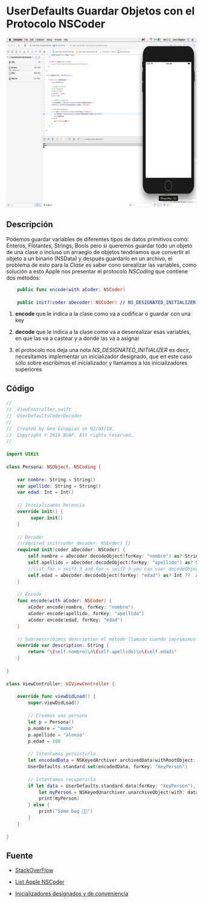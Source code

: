 UserDefaults Guardar Objetos con el Protocolo NSCoder
===

<p align="center">
	<img src="imgs/img1.png" width="720px" height="450px">
</p>

## Descripción

Podemos guardar variables de diferentes tipos de datos primitivos como: Enteros, Flotantes, Strings, Bools pero si queremos guardar todo un objeto de una clase o incluso un arraeglo de objetos tendriamos que convertir el objeto a un binario (NSData) y después guardarlo en un archivo, el problema de esto para la *Clase* es saber cono serealizar las variables, como solución a esto Apple nos presentar el protocolo *NSCoding* que contiene dos métodos: 

```swift
	public func encode(with aCoder: NSCoder)

	public init?(coder aDecoder: NSCoder) // NS_DESIGNATED_INITIALIZER
```

1. **encode** que le indica a la clase como va a codificar o guardar con una key

2. **decode** que le indica a la clase como va a deserealizar esas variables, en que las va a castear y a donde las va a asignar

3. el protocolo nos deja una nota *NS_DESIGNATED_INITIALIZER* es decir, necesitamos implementar un inicializador designado, que en este caso sólo sobre escribimos el inicializador y llamamos a los inicializadores superiores

## Código

```swift
//
//  ViewController.swift
//  UserDefaultsCoderDecoder
//
//  Created by Gmo Ginppian on 02/01/18.
//  Copyright © 2018 BUAP. All rights reserved.
//

import UIKit

class Persona: NSObject, NSCoding {
    
    var nombre: String = String()
    var apellido: String = String()
    var edad: Int = Int()
    
    // Inicializamos herencia 
    override init() {
         super.init()
    }
    
    // Decoder
    //required init(coder decoder: NSCoder) {}
    required init(coder aDecoder: NSCoder) {
        self.nombre = aDecoder.decodeObject(forKey: "nombre") as? String ?? ""
        self.apellido = aDecoder.decodeObject(forKey: "apellido") as? String ?? ""
        //list for > swift 3 and for < swift 3 you can user decodeObject, font: developer.apple.com/reference/foundation/nscoder, for both:
        self.edad = aDecoder.decodeObject(forKey: "edad") as? Int ??  aDecoder.decodeInteger(forKey: "edad")
    }
    
    // Encode
    func encode(with aCoder: NSCoder) {
        aCoder.encode(nombre, forKey: "nombre")
        aCoder.encode(apellido, forKey: "apellido")
        aCoder.encode(edad, forKey: "edad")
    }
    
    // Sobreescribimos description el metodo llamado cuando imprimimos una variable
    override var description: String {
        return "\(self.nombre)\n\(self.apellido)\n\(self.edad)"
    }

}

class ViewController: UIViewController {

    override func viewDidLoad() {
        super.viewDidLoad()
    
        // Creamos una persona
        let p = Persona()
        p.nombre = "memo"
        p.apellido = "alonso"
        p.edad = 100
        
        // Intentamos persistirla
        let encodedData = NSKeyedArchiver.archivedData(withRootObject: p)
        UserDefaults.standard.set(encodedData, forKey: "keyPerson")
        
        // Intentamos recuperarla
        if let data = UserDefaults.standard.data(forKey: "keyPerson"),
            let myPerson = NSKeyedUnarchiver.unarchiveObject(with: data) as? Persona {
            print(myPerson)
        } else {
            print("Some bug 🐞🐛")
        }
    }

}
```

## Fuente

* <a href="https://stackoverflow.com/questions/37980432/swift-3-saving-and-retrieving-custom-object-from-userdefaults">StackOverFlow</a>

* <a href="https://developer.apple.com/documentation/foundation/nscoder">List Apple NSCoder</a>

* <a href="https://www.kodigoswift.com/tutorial-swift-inicializadores-designados-y-de-conveniencia/">Inicializadores designados y de conveniencia</a>
